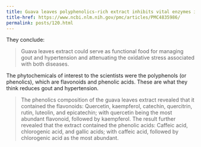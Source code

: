```yaml
---
title: Guava leaves polyphenolics-rich extract inhibits vital enzymes implicated in gout and hypertension in vitro
title-href: https://www.ncbi.nlm.nih.gov/pmc/articles/PMC4835986/
permalink: posts/120.html
---
```


They conclude:

> Guava leaves extract could serve as functional food for managing gout and hypertension and attenuating the oxidative stress associated with both diseases.

The phytochemicals of interest to the scientists were the polyphenols (or phenolics), which are flavonoids and phenolic acids. These are what they think reduces gout and hypertension.

> The phenolics composition of the guava leaves extract revealed that it contained the flavonoids: Quercetin, kaempferol, catechin, quercitrin, rutin, luteolin, and epicatechin; with quercetin being the most abundant flavonoid, followed by kaempferol. The result further revealed that the extract contained the phenolic acids: Caffeic acid, chlorogenic acid, and gallic acids; with caffeic acid, followed by chlorogenic acid as the most abundant.